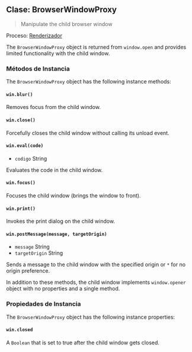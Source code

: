 ## Clase: BrowserWindowProxy

> Manipulate the child browser window

Proceso: [Renderizador](../glossary.md#renderer-process)

The `BrowserWindowProxy` object is returned from `window.open` and provides limited functionality with the child window.

### Métodos de Instancia

The `BrowserWindowProxy` object has the following instance methods:

#### `win.blur()`

Removes focus from the child window.

#### `win.close()`

Forcefully closes the child window without calling its unload event.

#### `win.eval(code)`

* `codigo` String

Evaluates the code in the child window.

#### `win.focus()`

Focuses the child window (brings the window to front).

#### `win.print()`

Invokes the print dialog on the child window.

#### `win.postMessage(message, targetOrigin)`

* `message` String
* `targetOrigin` String

Sends a message to the child window with the specified origin or `*` for no origin preference.

In addition to these methods, the child window implements `window.opener` object with no properties and a single method.

### Propiedades de Instancia

The `BrowserWindowProxy` object has the following instance properties:

#### `win.closed`

A `Boolean` that is set to true after the child window gets closed.